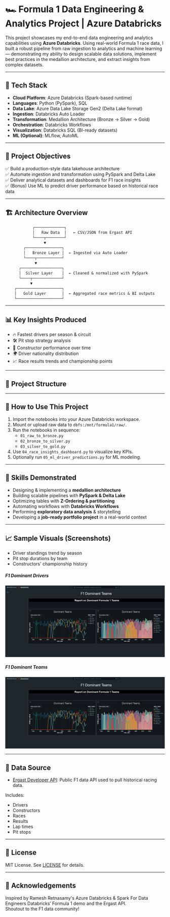 # 🏎️ Formula 1 Data Engineering & Analytics Project | Azure Databricks

This project showcases my end-to-end data engineering and analytics capabilities using **Azure Databricks**. Using real-world Formula 1 race data, I built a robust pipeline from raw ingestion to analytics and machine learning — demonstrating my ability to design scalable data solutions, implement best practices in the medallion architecture, and extract insights from complex datasets.

---

## 🧰 Tech Stack

- **Cloud Platform**: Azure Databricks (Spark-based runtime)
- **Languages**: Python (PySpark), SQL
- **Data Lake**: Azure Data Lake Storage Gen2 (Delta Lake format)
- **Ingestion**: Databricks Auto Loader
- **Transformation**: Medallion Architecture (Bronze → Silver → Gold)
- **Orchestration**: Databricks Workflows
- **Visualization**: Databricks SQL (BI-ready datasets)
- **ML (Optional)**: MLflow, AutoML

---

## 🎯 Project Objectives

✅ Build a production-style data lakehouse architecture  
✅ Automate ingestion and transformation using PySpark and Delta Lake  
✅ Deliver analytical datasets and dashboards for F1 race insights  
✅ (Bonus) Use ML to predict driver performance based on historical race data

---

## 🏗️ Architecture Overview

                ┌─────────────┐
                │   Raw Data  │   ← CSV/JSON from Ergast API
                └────┬────────┘
                     ▼
            ┌────────────────┐
            │   Bronze Layer │  ← Ingested via Auto Loader
            └────┬───────────┘
                 ▼
          ┌──────────────────┐
          │  Silver Layer    │  ← Cleaned & normalized with PySpark
          └────┬─────────────┘
               ▼
        ┌────────────────────┐
        │   Gold Layer       │  ← Aggregated race metrics & BI outputs
        └────────────────────┘


---

## 📊 Key Insights Produced

- 🔥 Fastest drivers per season & circuit
- 🛠️ Pit stop strategy analysis
- 🏁 Constructor performance over time
- 🌍 Driver nationality distribution
- 📈 Race results trends and championship points

---

## 📂 Project Structure

---

## 🔁 How to Use This Project

1. Import the notebooks into your Azure Databricks workspace.
2. Mount or upload raw data to `dbfs:/mnt/formula1/raw/`.
3. Run the notebooks in sequence:
   - `01_raw_to_bronze.py`
   - `02_bronze_to_silver.py`
   - `03_silver_to_gold.py`
4. Use `04_race_insights_dashboard.py` to visualize key KPIs.
5. Optionally run `05_ml_driver_predictions.py` for ML modeling.

---

## 🧠 Skills Demonstrated

- Designing & implementing a **medallion architecture**
- Building scalable pipelines with **PySpark & Delta Lake**
- Optimizing tables with **Z-Ordering & partitioning**
- Automating workflows with **Databricks Workflows**
- Performing **exploratory data analysis** & storytelling
- Developing a **job-ready portfolio project** in a real-world context

---

## 📈 Sample Visuals (Screenshots)

<!-- Add images here if applicable -->
- Driver standings trend by season  
- Pit stop durations by team  
- Constructors' championship history  
##### F1 Dominant Drivers
![F1 Dominant Drivers](https://raw.githubusercontent.com/loictiemani/Formula1_project/main/images/F1%20Dominant%20Drivers)


##### F1 Dominant Teams
![F1 Dominant Teams](https://raw.githubusercontent.com/loictiemani/Formula1_project/main/images/F1%20Dominant%20Teams)


---

## 📜 Data Source

- [Ergast Developer API](https://ergast.com/mrd/): Public F1 data API used to pull historical racing data.

Includes:
- Drivers
- Constructors
- Races
- Results
- Lap times
- Pit stops
---

## 📜 License

MIT License. See [LICENSE](./LICENSE) for details.

---

## 🙌 Acknowledgements

Inspired by Ramesh Retnasamy's Azure Databricks & Spark For Data Engineers
Databricks’ Formula 1 demo and the Ergast API.  
Shoutout to the F1 data community!
